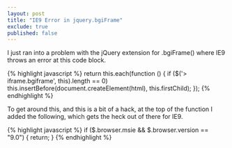 ```yaml
---
layout: post
title: "IE9 Error in jquery.bgiFrame"
exclude: true
published: false
---
```


I just ran into a problem with the jQuery extension for .bgiFrame() where IE9 throws an error at this code block.

{% highlight javascript %}
return this.each(function () {
  if ($('> iframe.bgiframe', this).length == 0)
    this.insertBefore(document.createElement(html), this.firstChild);
});
{% endhighlight %}

To get around this, and this is a bit of a hack, at the top of the function I added the following, which gets the heck out of there for IE9.

{% highlight javascript %}
if ($.browser.msie && $.browser.version == "9.0") { return; }
{% endhighlight %}